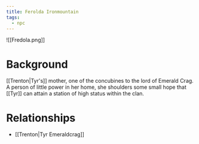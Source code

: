 ```yaml
---
title: Ferolda Ironmountain
tags:
  - npc
---
```

![[Fredola.png]]
# Background
[[Trenton|Tyr's]] mother, one of the concubines to the lord of Emerald Crag. A person of little power in her home, she shoulders some small hope that [[Tyr]] can attain a station of high status within the clan.

# Relationships
* [[Trenton|Tyr Emeraldcrag]]